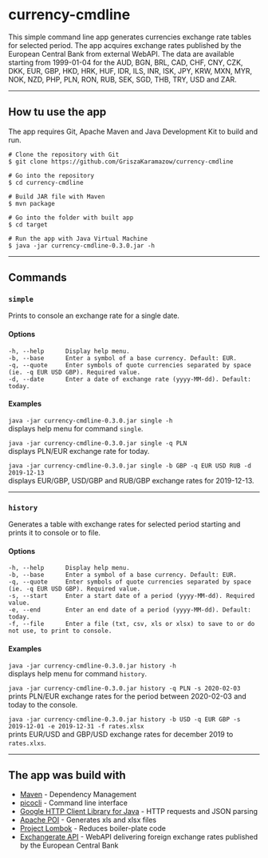 # currency-cmdline

This simple command line app generates currencies exchange rate tables for selected period. 
The app acquires exchange rates published by the European Central Bank from external WebAPI. 
The data are available starting from 1999-01-04 for the AUD, BGN, BRL, CAD, CHF, CNY, CZK, DKK, EUR, GBP, HKD, HRK,
HUF, IDR, ILS, INR, ISK, JPY, KRW, MXN, MYR, NOK, NZD, PHP, PLN, RON, RUB, SEK, SGD, THB, TRY, USD and ZAR.

---

## How tu use the app

The app requires Git, Apache Maven and Java Development Kit to build and run.

```
# Clone the repository with Git
$ git clone https://github.com/GriszaKaramazow/currency-cmdline
   
# Go into the repository
$ cd currency-cmdline
   
# Build JAR file with Maven 
$ mvn package 

# Go into the folder with built app
$ cd target
   
# Run the app with Java Virtual Machine
$ java -jar currency-cmdline-0.3.0.jar -h
```

---

## Commands

### ```simple``` 

Prints to console an exchange rate for a single date.

#### Options

```
-h, --help      Display help menu.
-b, --base      Enter a symbol of a base currency. Default: EUR.
-q, --quote     Enter symbols of quote currencies separated by space (ie. -q EUR USD GBP). Required value.
-d, --date      Enter a date of exchange rate (yyyy-MM-dd). Default: today.
```

#### Examples

```java -jar currency-cmdline-0.3.0.jar single -h```  
displays help menu for command ```single```.&nbsp;&nbsp;

```java -jar currency-cmdline-0.3.0.jar single -q PLN```  
displays PLN/EUR exchange rate for today.&nbsp;&nbsp;

```java -jar currency-cmdline-0.3.0.jar single -b GBP -q EUR USD RUB -d 2019-12-13```  
displays EUR/GBP, USD/GBP and RUB/GBP exchange rates for 2019-12-13.&nbsp;&nbsp;

---

### ```history``` 

Generates a table with exchange rates for selected period starting and prints it to console or to file.

#### Options

```
-h, --help      Display help menu.
-b, --base      Enter a symbol of a base currency. Default: EUR.
-q, --quote     Enter symbols of quote currencies separated by space (ie. -q EUR USD GBP). Required value.
-s, --start     Enter a start date of a period (yyyy-MM-dd). Required value.
-e, --end       Enter an end date of a period (yyyy-MM-dd). Default: today.
-f, --file      Enter a file (txt, csv, xls or xlsx) to save to or do not use, to print to console.
```

#### Examples

```java -jar currency-cmdline-0.3.0.jar history -h```  
displays help menu for command ```history```.

```java -jar currency-cmdline-0.3.0.jar history -q PLN -s 2020-02-03```  
prints PLN/EUR exchange rates for the period between 2020-02-03 and today to the console.

```java -jar currency-cmdline-0.3.0.jar history -b USD -q EUR GBP -s 2019-12-01 -e 2019-12-31 -f rates.xlsx```  
prints EUR/USD and GBP/USD exchange rates for december 2019 to ```rates.xlxs```.

---

## The app was build with

* [Maven](https://maven.apache.org/) - Dependency Management
* [picocli](https://github.com/remkop/picocli) - Command line interface
* [Google HTTP Client Library for Java](https://googleapis.github.io/google-http-java-client/) - HTTP requests and JSON parsing
* [Apache POI](https://poi.apache.org/) - Generates xls and xlsx files
* [Project Lombok](https://projectlombok.org/) - Reduces boiler-plate code
* [Exchangerate API](https://exchangeratesapi.io/) - WebAPI delivering foreign exchange rates published by the European Central Bank
